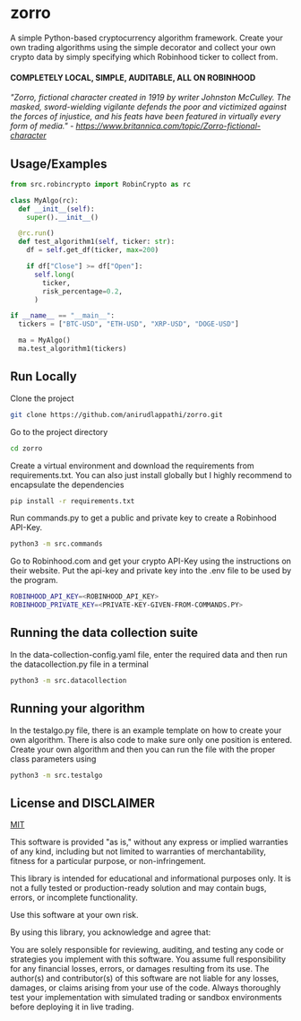# zorro

A simple Python-based cryptocurrency algorithm framework. Create your own trading algorithms using the simple decorator and collect your own crypto data by simply specifying which Robinhood ticker to collect from.

#### COMPLETELY LOCAL, SIMPLE, AUDITABLE, ALL ON ROBINHOOD

_"Zorro, fictional character created in 1919 by writer Johnston McCulley. The masked, sword-wielding vigilante defends the poor and victimized against the forces of injustice, and his feats have been featured in virtually every form of media." - https://www.britannica.com/topic/Zorro-fictional-character_

## Usage/Examples

```python
from src.robincrypto import RobinCrypto as rc

class MyAlgo(rc):
  def __init__(self):
    super().__init__()

  @rc.run()
  def test_algorithm1(self, ticker: str):
    df = self.get_df(ticker, max=200)

    if df["Close"] >= df["Open"]:
      self.long(
        ticker,
        risk_percentage=0.2,
      )

if __name__ == "__main__":
  tickers = ["BTC-USD", "ETH-USD", "XRP-USD", "DOGE-USD"]

  ma = MyAlgo()
  ma.test_algorithm1(tickers)
```

## Run Locally

Clone the project

```bash
git clone https://github.com/anirudlappathi/zorro.git
```

Go to the project directory

```bash
cd zorro
```

Create a virtual environment and download the requirements from requirements.txt. You can also just install globally but I highly recommend to encapsulate the dependencies

```bash
pip install -r requirements.txt
```

Run commands.py to get a public and private key to create a Robinhood API-Key.

```bash
python3 -m src.commands
```

Go to Robinhood.com and get your crypto API-Key using the instructions on their website. Put the api-key and private key into the .env file to be used by the program.

```bash
ROBINHOOD_API_KEY=<ROBINHOOD_API_KEY>
ROBINHOOD_PRIVATE_KEY=<PRIVATE-KEY-GIVEN-FROM-COMMANDS.PY>
```

## Running the data collection suite

In the data-collection-config.yaml file, enter the required data and then run the datacollection.py file in a terminal

```bash
python3 -m src.datacollection
```

## Running your algorithm

In the testalgo.py file, there is an example template on how to create your own algorithm. There is also code to make sure only one position is entered. Create your own algorithm and then you can run the file with the proper class parameters using

```bash
python3 -m src.testalgo
```

## License and DISCLAIMER

[MIT](https://choosealicense.com/licenses/mit/)

This software is provided "as is," without any express or implied warranties of any kind, including but not limited to warranties of merchantability, fitness for a particular purpose, or non-infringement.

This library is intended for educational and informational purposes only. It is not a fully tested or production-ready solution and may contain bugs, errors, or incomplete functionality.

Use this software at your own risk.

By using this library, you acknowledge and agree that:

You are solely responsible for reviewing, auditing, and testing any code or strategies you implement with this software.
You assume full responsibility for any financial losses, errors, or damages resulting from its use.
The author(s) and contributor(s) of this software are not liable for any losses, damages, or claims arising from your use of the code.
Always thoroughly test your implementation with simulated trading or sandbox environments before deploying it in live trading.

